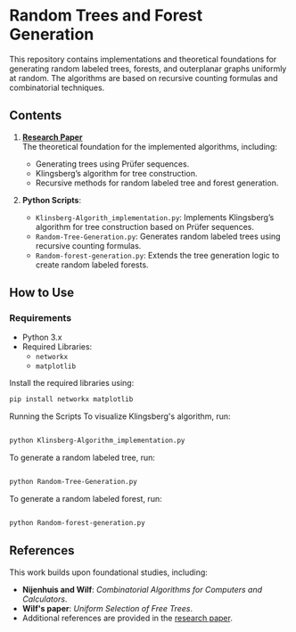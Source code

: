 # Random Trees and Forest Generation

This repository contains implementations and theoretical foundations for generating random labeled trees, forests, and outerplanar graphs uniformly at random. The algorithms are based on recursive counting formulas and combinatorial techniques.

## Contents

1. **[Research Paper](Research_paper.pdf)**  
   The theoretical foundation for the implemented algorithms, including:  
   - Generating trees using Prüfer sequences.  
   - Klingsberg’s algorithm for tree construction.  
   - Recursive methods for random labeled tree and forest generation.

2. **Python Scripts**:
   - `Klinsberg-Algorith_implementation.py`: Implements Klingsberg’s algorithm for tree construction based on Prüfer sequences.
   - `Random-Tree-Generation.py`: Generates random labeled trees using recursive counting formulas.
   - `Random-forest-generation.py`: Extends the tree generation logic to create random labeled forests.

## How to Use

### Requirements
- Python 3.x  
- Required Libraries:
  - `networkx`
  - `matplotlib`

Install the required libraries using:
```bash
pip install networkx matplotlib
```

Running the Scripts
To visualize Klingsberg's algorithm, run:
```bash

python Klinsberg-Algorithm_implementation.py
```

To generate a random labeled tree, run:
```bash

python Random-Tree-Generation.py
```
To generate a random labeled forest, run:
```bash

python Random-forest-generation.py
```

## References
This work builds upon foundational studies, including:

- **Nijenhuis and Wilf**: *Combinatorial Algorithms for Computers and Calculators*.
- **Wilf's paper**: *Uniform Selection of Free Trees*.
- Additional references are provided in the [research paper](Research_paper.pdf).
